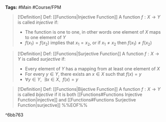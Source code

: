 **Tags:** #Main #Course/FPM 

> [!Definition] Def: [[Functions|Injective Function]]
> A function $f: X\to Y$ is called *injective* if:
> - The function is one to one, in other words one element of $X$ maps to one element of $Y$
> - $f(x_{1}) = f(x_{2})$ implies that $x_{1}=x_{2}$, or if $x_{1}\ne x_{2}$ then $f(x_{1}) \ne f(x_{2})$

> [!Definition] Def: [[Functions|Surjective Function]]
> A function $f: X\to Y$ is called *surjective* if:
> - Every element of $Y$ has a mapping from at least one element of $X$
> - For every $y\in Y$, there exists an $x\in X$ such that $f(x) = y$
> - $\forall y\in Y, \enspace \exists x\in X,\enspace f(x) = y$

> [!Definition] Def: [[Functions|Bijective Function]]
> A function $f: X\to Y$ is called *bijective* if it is both [[Functions#Functions Injective Function|injective]] and [[Functions#Functions Surjective Function|surjective]]
%%EOF%%

^6bb763
